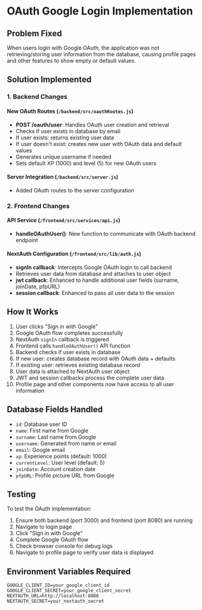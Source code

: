 # OAuth Google Login Implementation

## Problem Fixed

When users login with Google OAuth, the application was not retrieving/storing user information from the database, causing profile pages and other features to show empty or default values.

## Solution Implemented

### 1. Backend Changes

#### New OAuth Routes (`/backend/src/oauthRoutes.js`)

- **POST /oauth/user**: Handles OAuth user creation and retrieval
- Checks if user exists in database by email
- If user exists: returns existing user data
- If user doesn't exist: creates new user with OAuth data and default values
- Generates unique username if needed
- Sets default XP (1000) and level (5) for new OAuth users

#### Server Integration (`/backend/src/server.js`)

- Added OAuth routes to the server configuration

### 2. Frontend Changes

#### API Service (`/frontend/src/services/api.js`)

- **handleOAuthUser()**: New function to communicate with OAuth backend endpoint

#### NextAuth Configuration (`/frontend/src/lib/auth.js`)

- **signIn callback**: Intercepts Google OAuth login to call backend
- Retrieves user data from database and attaches to user object
- **jwt callback**: Enhanced to handle additional user fields (surname, joinDate, pfpURL)
- **session callback**: Enhanced to pass all user data to the session

## How It Works

1. User clicks "Sign in with Google"
2. Google OAuth flow completes successfully
3. NextAuth `signIn` callback is triggered
4. Frontend calls `handleOAuthUser()` API function
5. Backend checks if user exists in database
6. If new user: creates database record with OAuth data + defaults
7. If existing user: retrieves existing database record
8. User data is attached to NextAuth user object
9. JWT and session callbacks process the complete user data
10. Profile page and other components now have access to all user information

## Database Fields Handled

- `id`: Database user ID
- `name`: First name from Google
- `surname`: Last name from Google
- `username`: Generated from name or email
- `email`: Google email
- `xp`: Experience points (default: 1000)
- `currentLevel`: User level (default: 5)
- `joinDate`: Account creation date
- `pfpURL`: Profile picture URL from Google

## Testing

To test the OAuth implementation:

1. Ensure both backend (port 3000) and frontend (port 8080) are running
2. Navigate to login page
3. Click "Sign in with Google"
4. Complete Google OAuth flow
5. Check browser console for debug logs
6. Navigate to profile page to verify user data is displayed

## Environment Variables Required

```env
GOOGLE_CLIENT_ID=your_google_client_id
GOOGLE_CLIENT_SECRET=your_google_client_secret
NEXTAUTH_URL=http://localhost:8080
NEXTAUTH_SECRET=your_nextauth_secret
```
